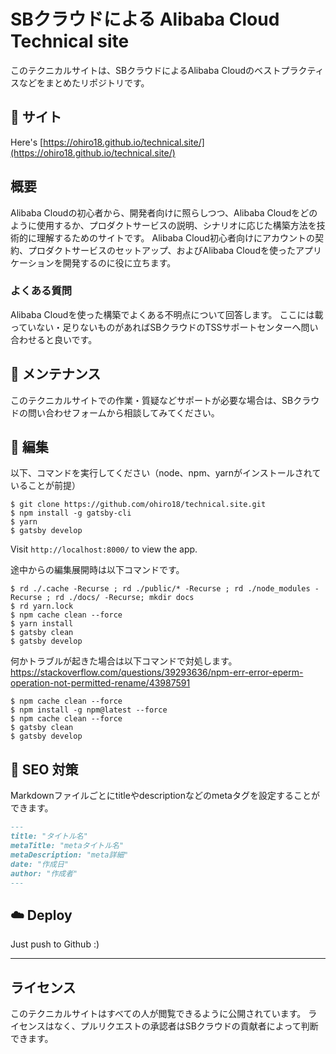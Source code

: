# SBクラウドによる Alibaba Cloud Technical site
このテクニカルサイトは、SBクラウドによるAlibaba Cloudのベストプラクティスなどをまとめたリポジトリです。

## 🔗 サイト

Here's [https://ohiro18.github.io/technical.site/](https://ohiro18.github.io/technical.site/)

## 概要
Alibaba Cloudの初心者から、開発者向けに照らしつつ、Alibaba Cloudをどのように使用するか、プロダクトサービスの説明、シナリオに応じた構築方法を技術的に理解するためのサイトです。
Alibaba Cloud初心者向けにアカウントの契約、プロダクトサービスのセットアップ、およびAlibaba Cloudを使ったアプリケーションを開発するのに役に立ちます。

### よくある質問
Alibaba Cloudを使った構築でよくある不明点について回答します。
ここには載っていない・足りないものがあればSBクラウドのTSSサポートセンターへ問い合わせると良いです。

## 🔧 メンテナンス
このテクニカルサイトでの作業・質疑などサポートが必要な場合は、SBクラウドの問い合わせフォームから相談してみてください。


## 🚀 編集

以下、コマンドを実行してください（node、npm、yarnがインストールされていることが前提）

```
$ git clone https://github.com/ohiro18/technical.site.git
$ npm install -g gatsby-cli
$ yarn
$ gatsby develop
```

Visit `http://localhost:8000/` to view the app.

途中からの編集展開時は以下コマンドです。

```
$ rd ./.cache -Recurse ; rd ./public/* -Recurse ; rd ./node_modules -Recurse ; rd ./docs/ -Recurse; mkdir docs
$ rd yarn.lock
$ npm cache clean --force
$ yarn install
$ gatsby clean
$ gatsby develop
```

何かトラブルが起きた場合は以下コマンドで対処します。
https://stackoverflow.com/questions/39293636/npm-err-error-eperm-operation-not-permitted-rename/43987591

```
$ npm cache clean --force
$ npm install -g npm@latest --force
$ npm cache clean --force
$ gatsby clean
$ gatsby develop
```

## 🤖 SEO 対策

Markdownファイルごとにtitleやdescriptionなどのmetaタグを設定することができます。

```markdown
---
title: "タイトル名"
metaTitle: "metaタイトル名"
metaDescription: "meta詳細"
date: "作成日"
author: "作成者"
---
```
## ☁️ Deploy

Just push to Github :)


---
## ライセンス
このテクニカルサイトはすべての人が閲覧できるように公開されています。
ライセンスはなく、プルリクエストの承認者はSBクラウドの貢献者によって判断できます。


